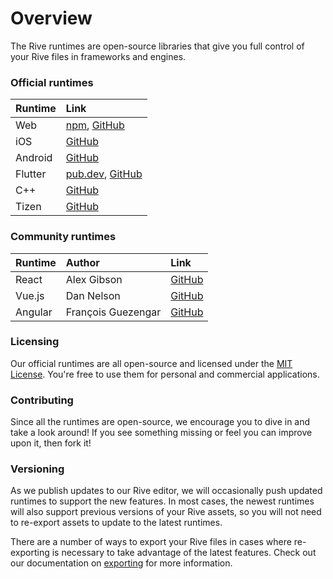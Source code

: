 # Overview

The Rive runtimes are open-source libraries that give you full control of your Rive files in frameworks and engines.

### Official runtimes

| Runtime | Link |
| :--- | :--- |
| Web | ​[npm](https://www.npmjs.com/package/rive-js), [GitHub](https://github.com/rive-app/rive-wasm)​ |
| iOS | [GitHub](https://github.com/rive-app/rive-ios) |
| Android | [GitHub](https://github.com/rive-app/rive-android) |
| Flutter | ​[pub.dev](https://pub.dev/packages/rive), [GitHub](https://github.com/rive-app/rive-flutter)​ |
| C++ | ​[GitHub](https://github.com/rive-app/rive-cpp) |
| Tizen | [GitHub](https://github.com/rive-app/rive-tizen) |

### Community runtimes

| Runtime | Author | Link |
| :--- | :--- | :--- |
| React | Alex Gibson | [GitHub](https://github.com/alxgibsn/rive-examples-react) |
| Vue.js | Dan Nelson | [GitHub](https://github.com/Coded-Clouds/Rive_Vue_ExampleApp) |
| Angular | François Guezengar | [GitHub](https://github.com/dappsnation/ng-rive) |

### Licensing

Our official runtimes are all open-source and licensed under the [MIT License](https://choosealicense.com/licenses/mit/). You're free to use them for personal and commercial applications.

### Contributing

Since all the runtimes are open-source, we encourage you to dive in and take a look around! If you see something missing or feel you can improve upon it, then fork it! 

### Versioning

As we publish updates to our Rive editor, we will occasionally push updated runtimes to support the new features. In most cases, the newest runtimes will also support previous versions of your Rive assets, so you will not need to re-export assets to update to the latest runtimes. 

There are a number of ways to export your Rive files in cases where re-exporting is necessary to take advantage of the latest features. Check out our documentation on [exporting](../editor/exporting.md) for more information.

